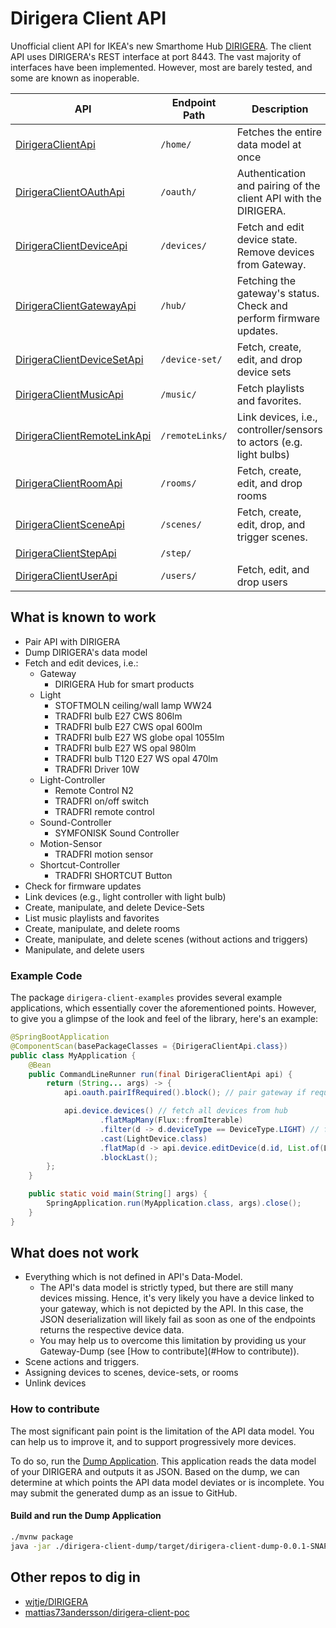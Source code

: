 # Dirigera Client API

Unofficial client API for IKEA's new Smarthome Hub
[DIRIGERA](https://github.com/wjtje/DIRIGERA). The client API
uses DIRIGERA's REST interface at port 8443. The vast majority
of interfaces have been implemented. However, most are
barely tested, and some are known as inoperable.

| API                                                                                                                                     | Endpoint Path   | Description                                                         |
|-----------------------------------------------------------------------------------------------------------------------------------------|-----------------|---------------------------------------------------------------------|
| [DirigeraClientApi](dirigera-client-api/src/main/java/de/dvdgeisler/iot/dirigera/client/api/DirigeraClientApi.java)                     | `/home/`        | Fetches the entire data model at once                               |
| [DirigeraClientOAuthApi](dirigera-client-api/src/main/java/de/dvdgeisler/iot/dirigera/client/api/DirigeraClientOAuthApi.java)           | `/oauth/`       | Authentication and pairing of the client API with the DIRIGERA.     |
| [DirigeraClientDeviceApi](dirigera-client-api/src/main/java/de/dvdgeisler/iot/dirigera/client/api/DirigeraClientDeviceApi.java)         | `/devices/`     | Fetch and edit device state. Remove devices from Gateway.           |
| [DirigeraClientGatewayApi](dirigera-client-api/src/main/java/de/dvdgeisler/iot/dirigera/client/api/DirigeraClientGatewayApi.java)       | `/hub/`         | Fetching the gateway's status. Check and perform firmware updates.  |
| [DirigeraClientDeviceSetApi](dirigera-client-api/src/main/java/de/dvdgeisler/iot/dirigera/client/api/DirigeraClientDeviceSetApi.java)   | `/device-set/`  | Fetch, create, edit, and drop device sets                           |
| [DirigeraClientMusicApi](dirigera-client-api/src/main/java/de/dvdgeisler/iot/dirigera/client/api/DirigeraClientMusicApi.java)           | `/music/`       | Fetch playlists and favorites.                                      |
| [DirigeraClientRemoteLinkApi](dirigera-client-api/src/main/java/de/dvdgeisler/iot/dirigera/client/api/DirigeraClientRemoteLinkApi.java) | `/remoteLinks/` | Link devices, i.e., controller/sensors to actors (e.g. light bulbs) |
| [DirigeraClientRoomApi](dirigera-client-api/src/main/java/de/dvdgeisler/iot/dirigera/client/api/DirigeraClientRoomApi.java)             | `/rooms/`       | Fetch, create, edit, and drop rooms                                 |
| [DirigeraClientSceneApi](dirigera-client-api/src/main/java/de/dvdgeisler/iot/dirigera/client/api/DirigeraClientSceneApi.java)           | `/scenes/`      | Fetch, create, edit, drop, and trigger scenes.                      |
| [DirigeraClientStepApi](dirigera-client-api/src/main/java/de/dvdgeisler/iot/dirigera/client/api/DirigeraClientStepApi.java)             | `/step/`        |                                                                     |
| [DirigeraClientUserApi](dirigera-client-api/src/main/java/de/dvdgeisler/iot/dirigera/client/api/DirigeraClientUserApi.java)             | `/users/`       | Fetch, edit, and drop users                                         |

## What is known to work
* Pair API with DIRIGERA
* Dump DIRIGERA's data model
* Fetch and edit devices, i.e.:
  * Gateway
    * DIRIGERA Hub for smart products
  * Light
    * STOFTMOLN ceiling/wall lamp WW24
    * TRADFRI bulb E27 CWS 806lm
    * TRADFRI bulb E27 CWS opal 600lm
    * TRADFRI bulb E27 WS globe opal 1055lm
    * TRADFRI bulb E27 WS opal 980lm
    * TRADFRI bulb T120 E27 WS opal 470lm
    * TRADFRI Driver 10W
  * Light-Controller
    * Remote Control N2
    * TRADFRI on/off switch
    * TRADFRI remote control
  * Sound-Controller 
    * SYMFONISK Sound Controller
  * Motion-Sensor 
    * TRADFRI motion sensor
  * Shortcut-Controller
    * TRADFRI SHORTCUT Button
* Check for firmware updates
* Link devices (e.g., light controller with light bulb)
* Create, manipulate, and delete Device-Sets
* List music playlists and favorites
* Create, manipulate, and delete rooms
* Create, manipulate, and delete scenes (without actions and triggers)
* Manipulate, and delete users

### Example Code
The package `dirigera-client-examples` provides several example 
applications, which essentially cover the aforementioned points.
However, to give you a glimpse of the look and feel of the library, 
here's an example:
```java
@SpringBootApplication
@ComponentScan(basePackageClasses = {DirigeraClientApi.class})
public class MyApplication {
    @Bean
    public CommandLineRunner run(final DirigeraClientApi api) {
        return (String... args) -> {
            api.oauth.pairIfRequired().block(); // pair gateway if required

            api.device.devices() // fetch all devices from hub
                    .flatMapMany(Flux::fromIterable)
                    .filter(d -> d.deviceType == DeviceType.LIGHT) // filter by light devices
                    .cast(LightDevice.class)
                    .flatMap(d -> api.device.editDevice(d.id, List.of(LIGHT_ON, LIGHT_LEVEL_100))) // turn on lights
                    .blockLast();
        };
    }

    public static void main(String[] args) {
        SpringApplication.run(MyApplication.class, args).close();
    }
}
```

## What does not work

* Everything which is not defined in API's Data-Model.
  * The API's data model is strictly typed, but there are still many 
    devices missing. Hence, it's very likely you have a device linked 
    to your gateway, which is not depicted by the API. In this case, the 
    JSON deserialization will likely fail as soon as one of the endpoints
    returns the respective device data.
  * You may help us to overcome this limitation by providing us your 
    Gateway-Dump (see [How to contribute](#How to contribute)).
* Scene actions and triggers.
* Assigning devices to scenes, device-sets, or rooms
* Unlink devices

### How to contribute

The most significant pain point is the limitation of the API data model. 
You can help us to improve it, and to support progressively more devices.

To do so, run the [Dump Application](dirigera-client-dump/src/main/java/de/dvdgeisler/iot/dirigera/client/dump/DumpApplication.java). 
This application reads the data model of your DIRIGERA and outputs it as JSON. Based on the dump, 
we can determine at which points the API data model deviates or is 
incomplete. You may submit the generated dump as an issue to GitHub.

#### Build and run the Dump Application
```bash
./mvnw package
java -jar ./dirigera-client-dump/target/dirigera-client-dump-0.0.1-SNAPSHOT.jar --dirigera.hostname=<DIRIGERA-IP-ADDRESS>
```

## Other repos to dig in

* [wjtje/DIRIGERA](https://github.com/wjtje/DIRIGERA)
* [mattias73andersson/dirigera-client-poc](https://github.com/mattias73andersson/dirigera-client-poc)
